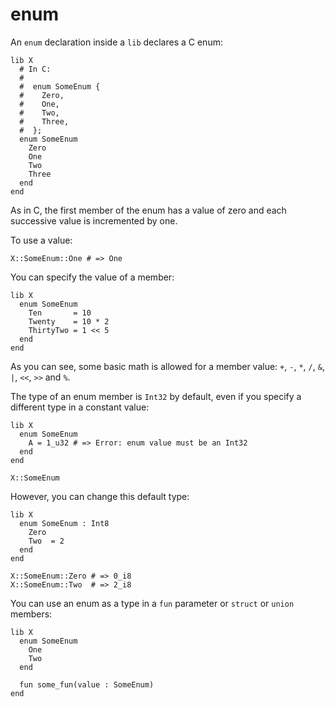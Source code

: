 # enum

An `enum` declaration inside a `lib` declares a C enum:

```crystal
lib X
  # In C:
  #
  #  enum SomeEnum {
  #    Zero,
  #    One,
  #    Two,
  #    Three,
  #  };
  enum SomeEnum
    Zero
    One
    Two
    Three
  end
end
```

As in C, the first member of the enum has a value of zero and each successive value is incremented by one.

To use a value:

```crystal
X::SomeEnum::One # => One
```

You can specify the value of a member:

```crystal
lib X
  enum SomeEnum
    Ten       = 10
    Twenty    = 10 * 2
    ThirtyTwo = 1 << 5
  end
end
```

As you can see, some basic math is allowed for a member value: `+`, `-`, `*`, `/`, `&`, `|`, `<<`, `>>` and `%`.

The type of an enum member is `Int32` by default, even if you specify a different type in a constant value:

```crystal
lib X
  enum SomeEnum
    A = 1_u32 # => Error: enum value must be an Int32
  end
end

X::SomeEnum 
```

However, you can change this default type:

```crystal
lib X
  enum SomeEnum : Int8
    Zero
    Two  = 2
  end
end

X::SomeEnum::Zero # => 0_i8
X::SomeEnum::Two  # => 2_i8
```

You can use an enum as a type in a `fun` parameter or `struct` or `union` members:

```crystal
lib X
  enum SomeEnum
    One
    Two
  end

  fun some_fun(value : SomeEnum)
end
```
